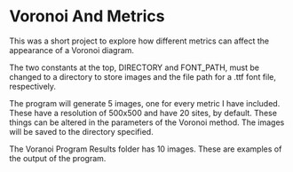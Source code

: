 # Voronoi And Metrics
This was a short project to explore how different metrics can affect the appearance of a Voronoi diagram.

The two constants at the top, DIRECTORY and FONT_PATH, must be changed to a directory to store images and the file path for a .ttf font file, respectively.

The program will generate 5 images, one for every metric I have included. These have a resolution of 500x500 and have 20 sites, by default. These things can be altered in the parameters of the Voronoi method. The images will be saved to the directory specified.

The Voranoi Program Results folder has 10 images. These are examples of the output of the program.
